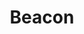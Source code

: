 ---
title: Beacon
dateMonthYear: Sept 2025 2018
description: Just your average platformer except, you cant see the platforms. You must use a pulse of light to navigate around the game, with one problem, the further you get from a beacon the less you will be able to see. You must find your way to the next beacon in order to be able to see again.
type: page
topic: project
link: "https://jrocg.itch.io/beacon"
image: "/images/beacon.png"
---